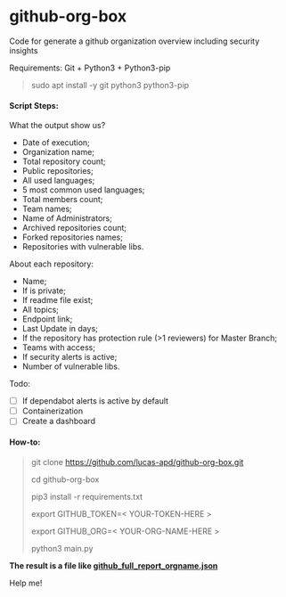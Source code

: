 # github-org-box
Code for generate a github organization overview including security insights

Requirements:  Git + Python3 + Python3-pip
>
> sudo apt install -y git python3 python3-pip
> 
#### Script Steps:

What the output show us?

- Date of execution;
- Organization name;
- Total repository count;
- Public repositories;
- All used languages;
- 5 most common used languages;
- Total members count;
- Team names;
- Name of Administrators;
- Archived repositories count;
- Forked repositories names;
- Repositories with vulnerable libs.

About each repository:

- Name;
- If is private;
- If readme file exist;
- All topics;
- Endpoint link;
- Last Update in days;
- If the repository has protection rule (>1 reviewers) for Master Branch;
- Teams with access;
- If security alerts is active;
- Number of vulnerable libs. 

Todo:
- [ ] If dependabot alerts is active by default
- [ ] Containerization
- [ ] Create a dashboard

#### How-to:
> git clone https://github.com/lucas-apd/github-org-box.git
> 
> cd github-org-box
> 
> pip3 install -r requirements.txt
> 
> export GITHUB_TOKEN=< YOUR-TOKEN-HERE >
>  
> export GITHUB_ORG=< YOUR-ORG-NAME-HERE >
>  
> python3 main.py
  

  
  
**The result is a file like [github_full_report_orgname.json](https://github.com/lucas-apd/github-org-box/blob/main/example.report.json)**

Help me!
